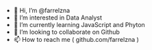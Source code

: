 - 👋 Hi, I’m @farrelzna
- 👀 I’m interested in Data Analyst
- 🌱 I’m currently learning JavaScript and Phyton
- 💞️ I’m looking to collaborate on Github
- 📫 How to reach me ( github.com/farrelzna )

